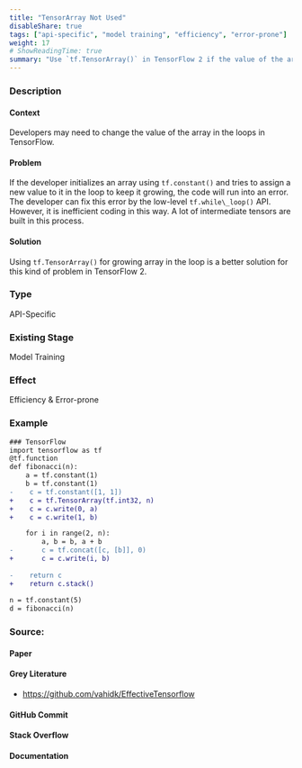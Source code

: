 ```yaml
---
title: "TensorArray Not Used"
disableShare: true
tags: ["api-specific", "model training", "efficiency", "error-prone"]
weight: 17
# ShowReadingTime: true	
summary: "Use `tf.TensorArray()` in TensorFlow 2 if the value of the array will change in the loop."
---
```


### Description

#### Context

Developers may need to change the value of the array in the loops in TensorFlow.

#### Problem

If the developer initializes an array using `tf.constant()` and tries to assign a new value to it in the loop to keep it growing, the code will run into an error. The developer can fix this error by the low-level `tf.while\_loop()` API. However, it is inefficient coding in this way. A lot of intermediate tensors are built in this process.

#### Solution

Using `tf.TensorArray()` for growing array in the loop is a better solution for this kind of problem in TensorFlow 2.

### Type

API-Specific

### Existing Stage

Model Training

### Effect

Efficiency & Error-prone

### Example

```diff
### TensorFlow
import tensorflow as tf
@tf.function
def fibonacci(n):
    a = tf.constant(1)
    b = tf.constant(1)
-    c = tf.constant([1, 1])
+    c = tf.TensorArray(tf.int32, n)
+    c = c.write(0, a)
+    c = c.write(1, b)

    for i in range(2, n):
        a, b = b, a + b
-       c = tf.concat([c, [b]], 0)
+		c = c.write(i, b)
    
-    return c
+	 return c.stack()
    
n = tf.constant(5)
d = fibonacci(n)
```

### Source:

#### Paper 

#### Grey Literature
- https://github.com/vahidk/EffectiveTensorflow

#### GitHub Commit

#### Stack Overflow

#### Documentation

